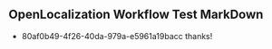 ## OpenLocalization Workflow Test MarkDown
* 80af0b49-4f26-40da-979a-e5961a19bacc thanks!

<!--HONumber=Oct16_HO4-->


